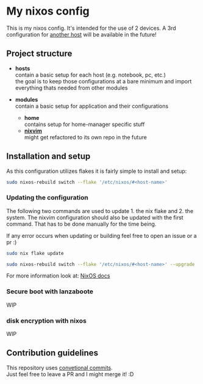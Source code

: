 # My nixos config

This is my nixos config. It's intended for the use of 2 devices. A 3rd configuration for [another host](https://wiki.nixos.org/wiki/NixOS_on_ARM/Raspberry_Pi) will be available in the future!

## Project structure

- **hosts**\
  contain a basic setup for each host (e.g. notebook, pc, etc.)\
  the goal is to keep those configurations at a bare minimum and import everything thats needed from other modules

- **modules**\
  contain a basic setup for application and their configurations
  - **home**\
    contains setup for home-manager specific stuff
  - **[nixvim](./modules/nixvim/README.md)**\
    might get refactored to its own repo in the future

## Installation and setup

As this configuration utilizes flakes it is fairly simple to install and setup:

```bash
sudo nixos-rebuild switch --flake '/etc/nixos/#<host-name>'
```

### Updating the configuration

The following two commands are used to update 1. the nix flake and 2. the system.
The nixvim configuration should also be updated with the first command.
That has to be done manually for the time being.

If any error occurs when updating or building feel free to open an issue or a pr :)

```bash
sudo nix flake update
```

```bash
sudo nixos-rebuild switch --flake '/etc/nixos/#<host-name>' --upgrade
```

For more information look at: [NixOS docs](https://nixos.wiki/wiki/flakes)

### Secure boot with lanzaboote

WIP

### disk encryption with nixos

WIP

## Contribution guidelines

This repository uses [convetional commits](https://www.conventionalcommits.org/en/v1.0.0/#summary).<br/>
Just feel free to leave a PR and I might merge it! :D
